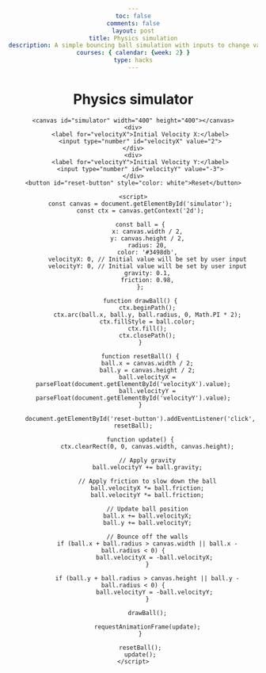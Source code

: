 ```yaml
---
toc: false
comments: false
layout: post
title: Physics simulation
description: A simple bouncing ball simulation with inputs to change variables
courses: { calendar: {week: 2} }
type: hacks
---
```


<html lang="en">
<head>
    <meta charset="UTF-8">
    <meta name="viewport" content="width=device-width, initial-scale=1.0">
    <title>Simple Physics Simulator</title>
    <style>
        body {
            margin: 20px;
            text-align: center;
        }
        canvas {
            border: 1px solid #000;
            display: block;
            margin: 0 auto;
        }
        button {
            margin-top: 20px;
        }
    </style>
</head>
<body>
    <h1>Physics simulator</h1>

    <canvas id="simulator" width="400" height="400"></canvas>
    <div>
        <label for="velocityX">Initial Velocity X:</label>
        <input type="number" id="velocityX" value="2">
    </div>
    <div>
        <label for="velocityY">Initial Velocity Y:</label>
        <input type="number" id="velocityY" value="-3">
    </div>
    <button id="reset-button" style="color: white">Reset</button>

    <script>
        const canvas = document.getElementById('simulator');
        const ctx = canvas.getContext('2d');

        const ball = {
            x: canvas.width / 2,
            y: canvas.height / 2,
            radius: 20,
            color: '#3498db',
            velocityX: 0, // Initial value will be set by user input
            velocityY: 0, // Initial value will be set by user input
            gravity: 0.1,
            friction: 0.98,
        };

        function drawBall() {
            ctx.beginPath();
            ctx.arc(ball.x, ball.y, ball.radius, 0, Math.PI * 2);
            ctx.fillStyle = ball.color;
            ctx.fill();
            ctx.closePath();
        }

        function resetBall() {
            ball.x = canvas.width / 2;
            ball.y = canvas.height / 2;
            ball.velocityX = parseFloat(document.getElementById('velocityX').value);
            ball.velocityY = parseFloat(document.getElementById('velocityY').value);
        }

        document.getElementById('reset-button').addEventListener('click', resetBall);

        function update() {
            ctx.clearRect(0, 0, canvas.width, canvas.height);

            // Apply gravity
            ball.velocityY += ball.gravity;

            // Apply friction to slow down the ball
            ball.velocityX *= ball.friction;
            ball.velocityY *= ball.friction;

            // Update ball position
            ball.x += ball.velocityX;
            ball.y += ball.velocityY;

            // Bounce off the walls
            if (ball.x + ball.radius > canvas.width || ball.x - ball.radius < 0) {
                ball.velocityX = -ball.velocityX;
            }

            if (ball.y + ball.radius > canvas.height || ball.y - ball.radius < 0) {
                ball.velocityY = -ball.velocityY;
            }

            drawBall();

            requestAnimationFrame(update);
        }

        resetBall();
        update();
    </script>
</body>
</html>
